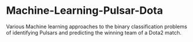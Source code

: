 # Machine-Learning-Pulsar-Dota
Various Machine learning approaches to the binary classification problems of identifying Pulsars and predicting the winning team of a Dota2 match.
